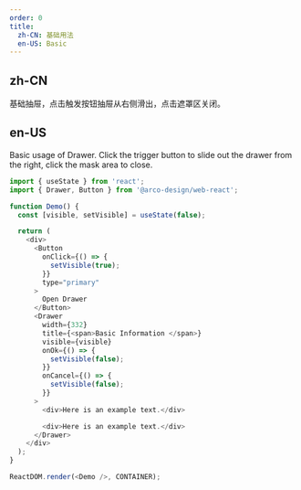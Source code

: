 ```yaml
---
order: 0
title:
  zh-CN: 基础用法
  en-US: Basic
---
```


## zh-CN

基础抽屉，点击触发按钮抽屉从右侧滑出，点击遮罩区关闭。

## en-US

Basic usage of Drawer. Click the trigger button to slide out the drawer from the right, click the mask area to close.

```js
import { useState } from 'react';
import { Drawer, Button } from '@arco-design/web-react';

function Demo() {
  const [visible, setVisible] = useState(false);

  return (
    <div>
      <Button
        onClick={() => {
          setVisible(true);
        }}
        type="primary"
      >
        Open Drawer
      </Button>
      <Drawer
        width={332}
        title={<span>Basic Information </span>}
        visible={visible}
        onOk={() => {
          setVisible(false);
        }}
        onCancel={() => {
          setVisible(false);
        }}
      >
        <div>Here is an example text.</div>

        <div>Here is an example text.</div>
      </Drawer>
    </div>
  );
}

ReactDOM.render(<Demo />, CONTAINER);
```
